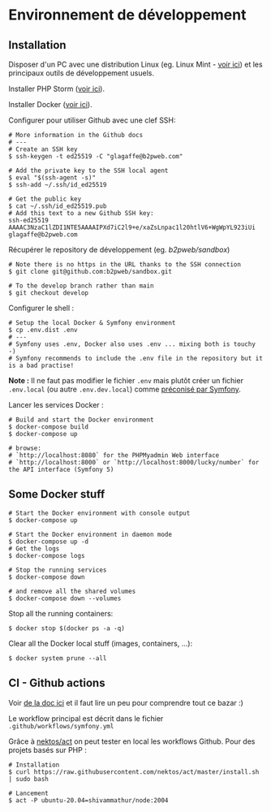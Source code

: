 # Environnement de développement
## Installation

Disposer d'un PC avec une distribution Linux (eg. Linux Mint - [voir ici](./Linux_Mint.md)) et les principaux outils de développement usuels. 

Installer PHP Storm ([voir ici](tool_PHPStorm.md)).

Installer Docker ([voir ici](tool_Docker.md)).

Configurer pour utiliser Github avec une clef SSH:
```shell
# More information in the Github docs
# ---
# Create an SSH key
$ ssh-keygen -t ed25519 -C "glagaffe@b2pweb.com"

# Add the private key to the SSH local agent
$ eval "$(ssh-agent -s)"
$ ssh-add ~/.ssh/id_ed25519

# Get the public key
$ cat ~/.ssh/id_ed25519.pub 
# Add this text to a new Github SSH key:
ssh-ed25519 AAAAC3NzaC1lZDI1NTE5AAAAIPXd7iC2l9+e/xaZsLnpac1l20htlV6+WgWpYL923iUi glagaffe@b2pweb.com
```

Récupérer le repository de développement (eg. *b2pweb/sandbox*)
```shell
# Note there is no https in the URL thanks to the SSH connection
$ git clone git@github.com:b2pweb/sandbox.git

# To the develop branch rather than main
$ git checkout develop
```

Configurer le shell :
```shell
# Setup the local Docker & Symfony environment
$ cp .env.dist .env
# ---
# Symfony uses .env, Docker also uses .env ... mixing both is touchy -)
# Symfony recommends to include the .env file in the repository but it is a bad practise!
```

**Note :** Il ne faut pas modifier le fichier `.env` mais plutôt créer un fichier `.env.local` (ou autre `.env.dev.local`) comme [préconisé par Symfony](https://symfony.com/doc/current/configuration.html#configuring-environment-variables-in-env-files).

Lancer les services Docker :
```shell
# Build and start the Docker environment
$ docker-compose build
$ docker-compose up

# browse:
# `http://localhost:8080` for the PHPMyadmin Web interface
# `http://localhost:8000` or `http://localhost:8000/lucky/number` for the API interface (Symfony 5)
```

## Some Docker stuff
```shell
# Start the Docker environment with console output
$ docker-compose up

# Start the Docker environment in daemon mode
$ docker-compose up -d
# Get the logs 
$ docker-compose logs

# Stop the running services
$ docker-compose down
 
# and remove all the shared volumes
$ docker-compose down --volumes

```

Stop all the running containers:
```shell
$ docker stop $(docker ps -a -q)
```

Clear all the Docker local stuff (images, containers, ...):
```shell
$ docker system prune --all
```


## CI - Github actions

Voir [de la doc ici](https://docs.github.com/en/actions) et il faut lire un peu pour comprendre tout ce bazar :)

Le workflow principal est décrit dans le fichier `.github/workflows/symfony.yml`

Grâce à [nektos/act](https://github.com/nektos/act) on peut tester en local les workflows Github. Pour des projets basés sur PHP :
```shell
# Installation 
$ curl https://raw.githubusercontent.com/nektos/act/master/install.sh | sudo bash

# Lancement 
$ act -P ubuntu-20.04=shivammathur/node:2004
```